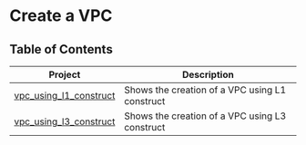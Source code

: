 # Create a VPC

## Table of Contents
| Project | Description |
|---------|-------------|
| [vpc_using_l1_construct](https://github.com/sirbmatthews/aws-cdk/tree/main/typescript/vpc/vpc_using_l1_construct) | Shows the creation of a VPC using L1 construct |
| [vpc_using_l3_construct](https://github.com/sirbmatthews/aws-cdk/tree/main/typescript/vpc/vpc_using_l3_construct) | Shows the creation of a VPC using L3 construct |
